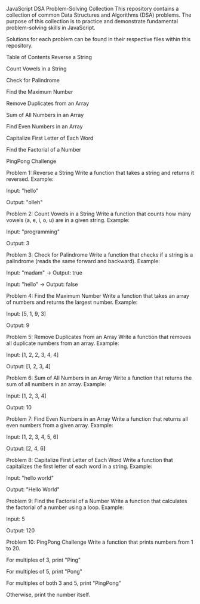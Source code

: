 JavaScript DSA Problem-Solving Collection
This repository contains a collection of common Data Structures and Algorithms (DSA) problems. The purpose of this collection is to practice and demonstrate fundamental problem-solving skills in JavaScript.

Solutions for each problem can be found in their respective files within this repository.

Table of Contents
Reverse a String

Count Vowels in a String

Check for Palindrome

Find the Maximum Number

Remove Duplicates from an Array

Sum of All Numbers in an Array

Find Even Numbers in an Array

Capitalize First Letter of Each Word

Find the Factorial of a Number

PingPong Challenge

Problem 1: Reverse a String
Write a function that takes a string and returns it reversed.
Example:

Input: "hello"

Output: "olleh"

Problem 2: Count Vowels in a String
Write a function that counts how many vowels (a, e, i, o, u) are in a given string.
Example:

Input: "programming"

Output: 3

Problem 3: Check for Palindrome
Write a function that checks if a string is a palindrome (reads the same forward and backward).
Example:

Input: "madam" -> Output: true

Input: "hello" -> Output: false

Problem 4: Find the Maximum Number
Write a function that takes an array of numbers and returns the largest number.
Example:

Input: [5, 1, 9, 3]

Output: 9

Problem 5: Remove Duplicates from an Array
Write a function that removes all duplicate numbers from an array.
Example:

Input: [1, 2, 2, 3, 4, 4]

Output: [1, 2, 3, 4]

Problem 6: Sum of All Numbers in an Array
Write a function that returns the sum of all numbers in an array.
Example:

Input: [1, 2, 3, 4]

Output: 10

Problem 7: Find Even Numbers in an Array
Write a function that returns all even numbers from a given array.
Example:

Input: [1, 2, 3, 4, 5, 6]

Output: [2, 4, 6]

Problem 8: Capitalize First Letter of Each Word
Write a function that capitalizes the first letter of each word in a string.
Example:

Input: "hello world"

Output: "Hello World"

Problem 9: Find the Factorial of a Number
Write a function that calculates the factorial of a number using a loop.
Example:

Input: 5

Output: 120

Problem 10: PingPong Challenge
Write a function that prints numbers from 1 to 20.

For multiples of 3, print "Ping"

For multiples of 5, print "Pong"

For multiples of both 3 and 5, print "PingPong"

Otherwise, print the number itself.
